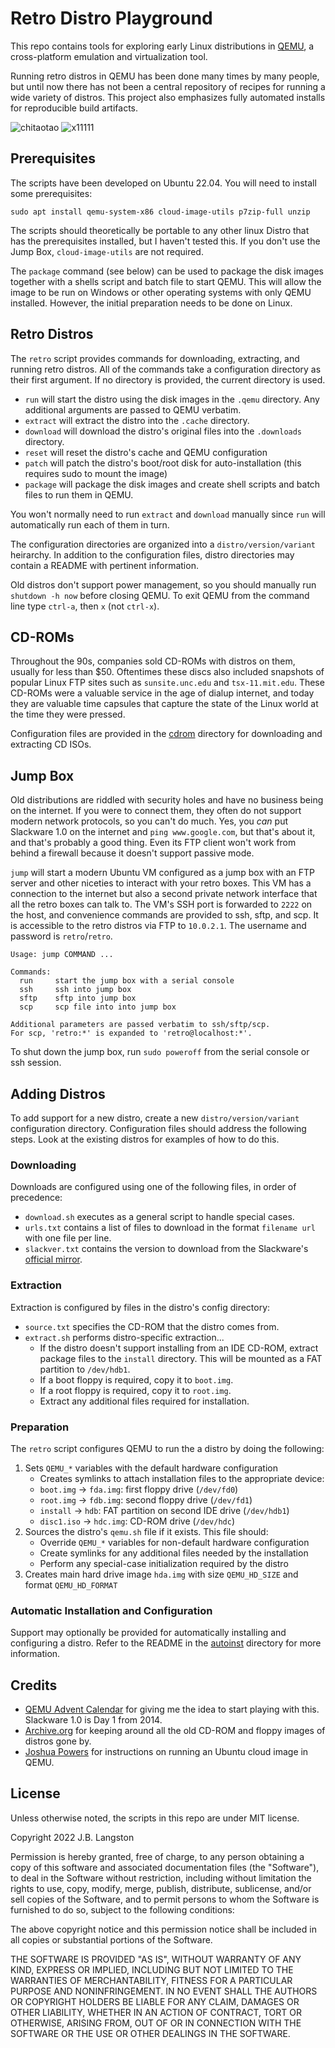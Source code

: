 # Retro Distro Playground

This repo contains tools for exploring early Linux distributions in [QEMU](https://www.qemu.org/), a cross-platform emulation and virtualization tool.

Running retro distros in QEMU has been done many times by many people, but until now there has not been a central repository of recipes for running a wide variety of distros.  This project also emphasizes fully automated installs for reproducible build artifacts.

![chitaotao](screenshots/chitaotao.png)
![x11111](screenshots/x11111.png)

## Prerequisites

The scripts have been developed on Ubuntu 22.04. You will need to install some prerequisites:

```
sudo apt install qemu-system-x86 cloud-image-utils p7zip-full unzip
```

The scripts should theoretically be portable to any other linux Distro that has the prerequisites installed, but I haven't tested this. If you don't use the Jump Box, `cloud-image-utils` are not required.

The `package` command (see below) can be used to package the disk images together with a shells script and batch file to start QEMU. This will allow the image to be run on Windows or other operating systems with only QEMU installed. However, the initial preparation needs to be done on Linux.

## Retro Distros

The `retro` script provides commands for downloading, extracting, and running retro distros. All of the commands take a configuration directory as their first argument. If no directory is provided, the current directory is used.

- `run` will start the distro using the disk images in the `.qemu` directory. Any additional arguments are passed to QEMU verbatim. 
- `extract` will extract the distro into the `.cache` directory.
- `download` will download the distro's original files into the `.downloads` directory.
- `reset` will reset the distro's cache and QEMU configuration
- `patch` will patch the distro's boot/root disk for auto-installation (this requires sudo to mount the image)
- `package` will package the disk images and create shell scripts and batch files to run them in QEMU.

You won't normally need to run `extract` and `download` manually since `run` will automatically run each of them in turn.

The configuration directories are organized into a `distro/version/variant` heirarchy.  In addition to the configuration files, distro directories may contain a README with pertinent information.

Old distros don't support power management, so you should manually run `shutdown -h now` before closing QEMU. To exit QEMU from the command line type `ctrl-a`, then `x` (not `ctrl-x`).

## CD-ROMs

Throughout the 90s, companies sold CD-ROMs with distros on them, usually for less than $50.  Oftentimes these discs also included snapshots of popular Linux FTP sites such as `sunsite.unc.edu` and `tsx-11.mit.edu`. These CD-ROMs were a valuable service in the age of dialup internet, and today they are valuable time capsules that capture the state of the Linux world at the time they were pressed.

Configuration files are provided in the [cdrom](cdrom) directory for downloading and extracting CD ISOs.

## Jump Box

Old distributions are riddled with security holes and have no business being on the internet. If you were to connect them, they often do not support modern network protocols, so you can't do much.  Yes, you *can* put Slackware 1.0 on the internet and `ping www.google.com`, but that's about it, and that's probably a good thing. Even its FTP client won't work from behind a firewall because it doesn't support passive mode.

`jump` will start a modern Ubuntu VM configured as a jump box with an FTP server and other niceties to interact with your retro boxes. This VM has a connection to the internet but also a second private network interface that all the retro boxes can talk to. The VM's SSH port is forwarded to `2222` on the host, and convenience commands are provided to ssh, sftp, and scp. It is accessible to the retro distros via FTP to `10.0.2.1`. The username and password is `retro`/`retro`.  

```
Usage: jump COMMAND ...

Commands:
  run     start the jump box with a serial console
  ssh     ssh into jump box
  sftp    sftp into jump box
  scp     scp file into into jump box

Additional parameters are passed verbatim to ssh/sftp/scp.
For scp, 'retro:*' is expanded to 'retro@localhost:*'.
```

To shut down the jump box, run `sudo poweroff` from the serial console or ssh session.

## Adding Distros

To add support for a new distro, create a new `distro/version/variant` configuration directory.  Configuration files should address the following steps.  Look at the existing distros for examples of how to do this.

### Downloading

Downloads are configured using one of the following files, in order of precedence:

- `download.sh` executes as a general script to handle special cases.
- `urls.txt` contains a list of files to download in the format `filename url` with one file per line.
- `slackver.txt` contains the version to download from the Slackware's [official mirror](https://mirrors.slackware.com/slackware/).

### Extraction

Extraction is configured by files in the distro's config directory:
- `source.txt` specifies the CD-ROM that the distro comes from.
- `extract.sh` performs distro-specific extraction...
  - If the distro doesn't support installing from an IDE CD-ROM, extract package files to the `install` directory. This will be mounted as a FAT partition to `/dev/hdb1`.
  - If a boot floppy is required, copy it to `boot.img`.
  - If a root floppy is required, copy it to `root.img`.
  - Extract any additional files required for installation.

### Preparation

The `retro` script configures QEMU to run the a distro by doing the following:
1. Sets `QEMU_*` variables with the default hardware configuration
   - Creates symlinks to attach installation files to the appropriate device:
   - `boot.img` -> `fda.img`: first floppy drive (`/dev/fd0`)
   - `root.img` -> `fdb.img`: second floppy drive (`/dev/fd1`)
   - `install` -> `hdb`: FAT partition on second IDE drive (`/dev/hdb1`)
   - `disc1.iso` -> `hdc.img`: CD-ROM drive (`/dev/hdc`)
2. Sources the distro's `qemu.sh` file if it exists. This file should:
   - Override `QEMU_*` variables for non-default hardware configuration
   - Create symlinks for any additional files needed by the installation
   - Perform any special-case initialization required by the distro
3. Creates main hard drive image `hda.img` with size `QEMU_HD_SIZE` and format `QEMU_HD_FORMAT`

### Automatic Installation and Configuration

Support may optionally be provided for automatically installing and configuring a distro. Refer to the README in the [autoinst](autoinst) directory for more information.

## Credits

- [QEMU Advent Calendar](https://www.qemu-advent-calendar.org/2014/) for giving me the idea to start playing with this.  Slackware 1.0 is Day 1 from 2014.
- [Archive.org](https://archive.org/) for keeping around all the old CD-ROM and floppy images of distros gone by.
- [Joshua Powers](https://powersj.io/posts/ubuntu-qemu-cli/) for instructions on running an Ubuntu cloud image in QEMU.

## License

Unless otherwise noted, the scripts in this repo are under MIT license.

Copyright 2022 J.B. Langston

Permission is hereby granted, free of charge, to any person obtaining a copy of this software and associated documentation files (the "Software"), to deal in the Software without restriction, including without limitation the rights to use, copy, modify, merge, publish, distribute, sublicense, and/or sell copies of the Software, and to permit persons to whom the Software is furnished to do so, subject to the following conditions:

The above copyright notice and this permission notice shall be included in all copies or substantial portions of the Software.

THE SOFTWARE IS PROVIDED "AS IS", WITHOUT WARRANTY OF ANY KIND, EXPRESS OR IMPLIED, INCLUDING BUT NOT LIMITED TO THE WARRANTIES OF MERCHANTABILITY, FITNESS FOR A PARTICULAR PURPOSE AND NONINFRINGEMENT. IN NO EVENT SHALL THE AUTHORS OR COPYRIGHT HOLDERS BE LIABLE FOR ANY CLAIM, DAMAGES OR OTHER LIABILITY, WHETHER IN AN ACTION OF CONTRACT, TORT OR OTHERWISE, ARISING FROM, OUT OF OR IN CONNECTION WITH THE SOFTWARE OR THE USE OR OTHER DEALINGS IN THE SOFTWARE.